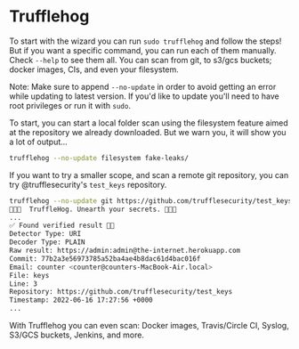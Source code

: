 # Trufflehog

To start with the wizard you can run `sudo trufflehog` and follow the steps! But if you want a specific command, you can run each of them manually. Check `--help` to see them all. You can scan from git, to s3/gcs buckets; docker images, CIs, and even your filesystem.

Note: Make sure to append `--no-update` in order to avoid getting an error while updating to latest version. If you'd like to update you'll need to have root privileges or run it with `sudo`.

To start, you can start a local folder scan using the filesystem feature aimed at the repository we already downloaded. But we warn you, it will show you a lot of output...

```bash
trufflehog --no-update filesystem fake-leaks/
```

If you want to try a smaller scope, and scan a remote git repository, you can try @trufflesecurity's `test_keys` repository.

```bash
trufflehog --no-update git https://github.com/trufflesecurity/test_keys --only-verified
🐷🔑🐷  TruffleHog. Unearth your secrets. 🐷🔑🐷
...
✅ Found verified result 🐷🔑
Detector Type: URI
Decoder Type: PLAIN
Raw result: https://admin:admin@the-internet.herokuapp.com
Commit: 77b2a3e56973785a52ba4ae4b8dac61d4bac016f
Email: counter <counter@counters-MacBook-Air.local>
File: keys
Line: 3
Repository: https://github.com/trufflesecurity/test_keys
Timestamp: 2022-06-16 17:27:56 +0000
...
```

With Trufflehog you can even scan: Docker images, Travis/Circle CI, Syslog, S3/GCS buckets, Jenkins, and more.
